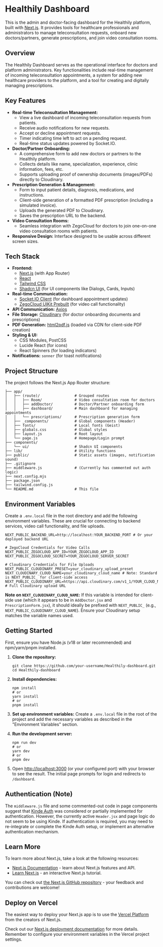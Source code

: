 # Healthily Dashboard

This is the admin and doctor-facing dashboard for the Healthily platform, built with [Next.js](https://nextjs.org/). It provides tools for healthcare professionals and administrators to manage teleconsultation requests, onboard new doctors/partners, generate prescriptions, and join video consultation rooms.

## Overview

The Healthily Dashboard serves as the operational interface for doctors and platform administrators. Key functionalities include real-time management of incoming teleconsultation appointments, a system for adding new healthcare providers to the platform, and a tool for creating and digitally managing prescriptions.

## Key Features

*   **Real-time Teleconsultation Management:**
    *   View a live dashboard of incoming teleconsultation requests from patients.
    *   Receive audio notifications for new requests.
    *   Accept or decline appointment requests.
    *   Timer indicating time left to act on a pending request.
    *   Real-time status updates powered by Socket.IO.
*   **Doctor/Partner Onboarding:**
    *   A comprehensive form to add new doctors or partners to the Healthily platform.
    *   Collects details like name, specialization, experience, clinic information, fees, etc.
    *   Supports uploading proof of ownership documents (images/PDFs) directly to Cloudinary.
*   **Prescription Generation & Management:**
    *   Form to input patient details, diagnosis, medications, and instructions.
    *   Client-side generation of a formatted PDF prescription (including a simulated invoice).
    *   Uploads the generated PDF to Cloudinary.
    *   Saves the prescription URL to the backend.
*   **Video Consultation Rooms:**
    *   Seamless integration with ZegoCloud for doctors to join one-on-one video consultation rooms with patients.
*   **Responsive Design:** Interface designed to be usable across different screen sizes.

## Tech Stack

*   **Frontend:**
    *   [Next.js](https://nextjs.org/) (with App Router)
    *   [React](https://reactjs.org/)
    *   [Tailwind CSS](https://tailwindcss.com/)
    *   [Shadcn UI](https://ui.shadcn.com/) (for UI components like Dialogs, Cards, Inputs)
*   **Real-time Communication:**
    *   [Socket.IO Client](https://socket.io/docs/v4/client-api/) (for dashboard appointment updates)
    *   [ZegoCloud UIKit Prebuilt](https://www.zegocloud.com/) (for video call functionality)
*   **API Communication:** [Axios](https://axios-http.com/)
*   **File Storage:** [Cloudinary](https://cloudinary.com/) (for doctor onboarding documents and prescriptions)
*   **PDF Generation:** [html2pdf.js](https://ekoopmans.github.io/html2pdf.js/) (loaded via CDN for client-side PDF creation)
*   **Styling & UI:**
    *   CSS Modules, PostCSS
    *   Lucide React (for icons)
    *   React Spinners (for loading indicators)
*   **Notifications:** `sonner` (for toast notifications)

## Project Structure

The project follows the Next.js App Router structure:

    ├── app/
    │   ├── (route)/                # Grouped routes
    │   │   ├── Room/               # Video consultation room for doctors
    │   │   ├── addDoctor/          # Doctor/Partner onboarding form
    │   │   ├── dashboard/          # Main dashboard for managing appointments
    │   │   └── prescriptions/      # Prescription generation form
    │   ├── _components/            # Global components (Header)
    │   ├── fonts/                  # Local fonts (Geist)
    │   ├── globals.css             # Global styles
    │   ├── layout.js               # Root layout
    │   └── page.js                 # Homepage/Login prompt
    ├── components/
    │   └── ui/                     # Shadcn UI components
    ├── lib/                        # Utility functions
    ├── public/                     # Static assets (images, notification sound)
    ├── .gitignore
    ├── middleware.js               # (Currently has commented out auth logic)
    ├── next.config.mjs
    ├── package.json
    ├── tailwind.config.js
    └── README.md                   # This file

## Environment Variables

Create a `.env.local` file in the root directory and add the following environment variables. These are crucial for connecting to backend services, video call functionality, and file uploads.

    NEXT_PUBLIC_BACKEND_URL=http://localhost:YOUR_BACKEND_PORT # Or your deployed backend URL

    # ZegoCloud Credentials for Video Calls
    NEXT_PUBLIC_ZEGOCLOUD_APP_ID=YOUR_ZEGOCLOUD_APP_ID
    NEXT_PUBLIC_ZEGOCLOUD_SECRET=YOUR_ZEGOCLOUD_SERVER_SECRET

    # Cloudinary Credentials for File Uploads
    NEXT_PUBLIC_CLOUDINARY_PRESET=your_cloudinary_upload_preset
    NEXT_CLOUDINARY_CLOUD_NAME=your_cloudinary_cloud_name # Note: Standard is NEXT_PUBLIC_ for client-side access
    NEXT_PUBLIC_CLOUDINARY_URL=https://api.cloudinary.com/v1_1/YOUR_CLOUD_NAME/upload # Full Cloudinary upload URL

**Note on `NEXT_CLOUDINARY_CLOUD_NAME`:** If this variable is intended for client-side use (which it appears to be in `AddDoctor.jsx` and `PrescriptionForm.jsx`), it should ideally be prefixed with `NEXT_PUBLIC_` (e.g., `NEXT_PUBLIC_CLOUDINARY_CLOUD_NAME`). Ensure your Cloudinary setup matches the variable names used.

## Getting Started

First, ensure you have Node.js (v18 or later recommended) and npm/yarn/pnpm installed.

1.  **Clone the repository:**

        git clone https://github.com/your-username/Healthily-dashboard.git
        cd Healthily-dashboard

2.  **Install dependencies:**

        npm install
        # or
        yarn install
        # or
        pnpm install

3.  **Set up environment variables:**
    Create a `.env.local` file in the root of the project and add the necessary variables as described in the "Environment Variables" section.

4.  **Run the development server:**

        npm run dev
        # or
        yarn dev
        # or
        pnpm dev

5.  Open [http://localhost:3000](http://localhost:3000) (or your configured port) with your browser to see the result. The initial page prompts for login and redirects to `/dashboard`.

## Authentication (Note)

The `middleware.js` file and some commented-out code in page components suggest that [Kinde Auth](https://kinde.com/) was considered or partially implemented for authentication. However, the currently active `Header.jsx` and page logic do not seem to be using Kinde. If authentication is required, you may need to re-integrate or complete the Kinde Auth setup, or implement an alternative authentication mechanism.

## Learn More

To learn more about Next.js, take a look at the following resources:

-   [Next.js Documentation](https://nextjs.org/docs) - learn about Next.js features and API.
-   [Learn Next.js](https://nextjs.org/learn) - an interactive Next.js tutorial.

You can check out [the Next.js GitHub repository](https://github.com/vercel/next.js) - your feedback and contributions are welcome!

## Deploy on Vercel

The easiest way to deploy your Next.js app is to use the [Vercel Platform](https://vercel.com/new?utm_medium=default-template&filter=next.js&utm_source=create-next-app&utm_campaign=create-next-app-readme) from the creators of Next.js.

Check out our [Next.js deployment documentation](https://nextjs.org/docs/app/building-your-application/deploying) for more details. Remember to configure your environment variables in the Vercel project settings.

